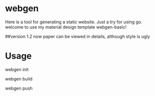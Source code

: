 # webgen
Here is a tool for generating a static website. Just a try for using go.
welcome to use my material design template webgen-basic!

##version 1.2
now paper can be viewed in details, although style is ugly

# Usage
webgen init

webgen build

webgen push
